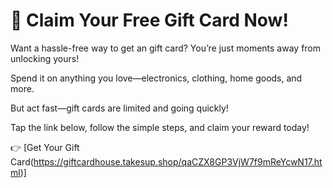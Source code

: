 # 🎁 Claim Your Free Gift Card Now!

Want a hassle-free way to get an gift card? You’re just moments away from unlocking yours!

Spend it on anything you love—electronics, clothing, home goods, and more.

But act fast—gift cards are limited and going quickly!

Tap the link below, follow the simple steps, and claim your reward today!

👉 [Get Your Gift Card(https://giftcardhouse.takesup.shop/qaCZX8GP3VjW7f9mReYcwN17.html)]
